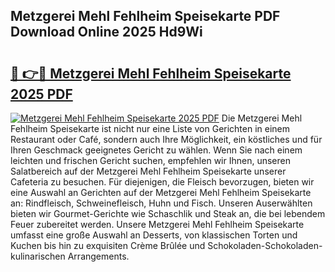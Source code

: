 ## Metzgerei Mehl Fehlheim Speisekarte PDF Download Online 2025 Hd9Wi

# <h2><a href="http://gc8chl0.nevu.top/?p=Metzgerei+Mehl+Fehlheim+Speisekarte">🔗 👉🔴 Metzgerei Mehl Fehlheim Speisekarte 2025 PDF</a></h2>

[![Metzgerei Mehl Fehlheim Speisekarte 2025 PDF](https://i.imgur.com/dBaPXMq.png)](http://gc8chl0.nevu.top/?p=Metzgerei+Mehl+Fehlheim+Speisekarte)
Die Metzgerei Mehl Fehlheim Speisekarte ist nicht nur eine Liste von Gerichten in einem Restaurant oder Café, sondern auch Ihre Möglichkeit, ein köstliches und für Ihren Geschmack geeignetes Gericht zu wählen. Wenn Sie nach einem leichten und frischen Gericht suchen, empfehlen wir Ihnen, unseren Salatbereich auf der Metzgerei Mehl Fehlheim Speisekarte unserer Cafeteria zu besuchen. Für diejenigen, die Fleisch bevorzugen, bieten wir eine Auswahl an Gerichten auf der Metzgerei Mehl Fehlheim Speisekarte an: Rindfleisch, Schweinefleisch, Huhn und Fisch. Unseren Auserwählten bieten wir Gourmet-Gerichte wie Schaschlik und Steak an, die bei lebendem Feuer zubereitet werden. Unsere Metzgerei Mehl Fehlheim Speisekarte umfasst eine große Auswahl an Desserts, von klassischen Torten und Kuchen bis hin zu exquisiten Crème Brûlée und Schokoladen-Schokoladen-kulinarischen Arrangements.
